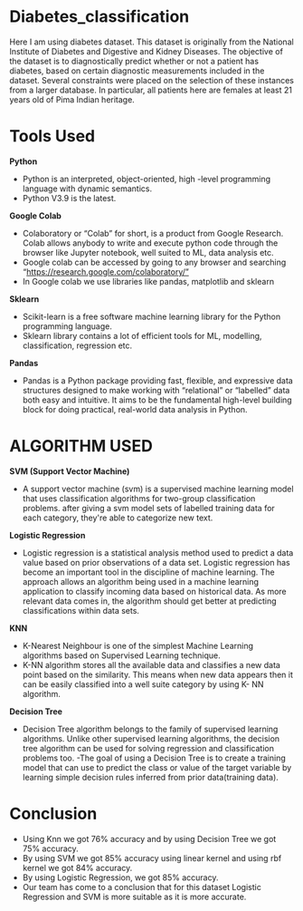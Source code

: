 # Diabetes_classification
Here I am using diabetes dataset. This dataset is originally from the National Institute of Diabetes and Digestive and Kidney Diseases. The objective of the dataset is to diagnostically predict whether or not a patient has diabetes, based on certain diagnostic measurements included in the dataset. Several constraints were placed on the selection of these instances from a larger database. In particular, all patients here are females at least 21 years old of Pima Indian heritage.
# Tools Used
**Python**
- Python is an interpreted, object-oriented, high -level programming language with dynamic semantics.
- Python V3.9 is the latest.

**Google Colab**
- Colaboratory or “Colab” for short, is a product from Google Research. Colab allows anybody to write and execute python code through the browser like Jupyter notebook, well suited to ML, data analysis etc. 
- Google colab can be accessed by going to any browser and searching “https://research.google.com/colaboratory/”
- In Google colab we use libraries like pandas, matplotlib and sklearn

**Sklearn**
- Scikit-learn is a free software machine learning library for the Python programming language.
- Sklearn library contains a lot of efficient tools for ML, modelling, classification, regression etc.

**Pandas**
- Pandas is a Python package providing fast, flexible, and expressive data structures designed to make working with “relational” or “labelled” data both easy and intuitive. It aims to be the fundamental high-level building block for doing practical, real-world data analysis in Python.

# ALGORITHM USED
**SVM (Support Vector Machine)**
- A support vector machine (svm) is a supervised machine learning model that uses classification algorithms for two-group classification problems. after giving a svm model sets of labelled training data for each category, they're able to categorize new text.

**Logistic Regression**
- Logistic regression is a statistical analysis method used to predict a data value based on prior observations of a data set. Logistic regression has become an important tool in the discipline of machine learning. The approach allows an algorithm being used in a machine learning application to classify incoming data based on historical data. As more relevant data comes in, the algorithm should get better at predicting classifications within data sets.

**KNN**
- K-Nearest Neighbour is one of the simplest Machine Learning algorithms based on Supervised Learning technique.
- K-NN algorithm stores all the available data and classifies a new data point based on the similarity. This means when new data appears then it can be easily classified into a well suite category by using K- NN algorithm.

**Decision Tree**
- Decision Tree algorithm belongs to the family of supervised learning algorithms. Unlike other supervised learning algorithms, the decision tree algorithm can be used for solving regression and classification problems too.
-The goal of using a Decision Tree is to create a training model that can use to predict the class or value of the target variable by learning simple decision rules inferred from prior data(training data).


# Conclusion
- Using Knn we got 76% accuracy and by  using Decision Tree we got 75% accuracy.
- By using SVM we got 85% accuracy using linear kernel and using rbf kernel we got 84% accuracy.
- By using Logistic Regression, we got 85% accuracy.
- Our team has come to a conclusion that for this dataset Logistic Regression and SVM is more suitable as it is more accurate.

